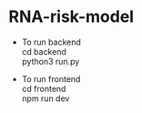# RNA-risk-model

- To run backend  
cd backend  
python3 run.py  

- To run frontend  
cd frontend  
npm run dev  
